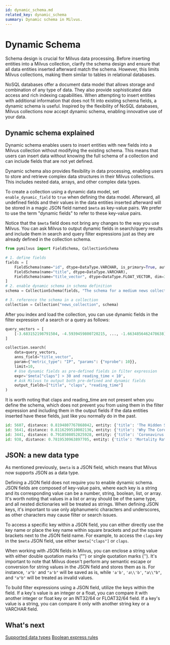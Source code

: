 ```yaml
---
id: dynamic_schema.md
related_key: dynamic_schema
summary: Dynamic schema in Milvus.
---
```


# Dynamic Schema

Schema design is crucial for Milvus data processing. Before inserting entities into a Milvus collection, clarify the schema design and ensure that all data entities inserted afterward match the schema. However, this limits Milvus collections, making them similar to tables in relational databases. 

NoSQL databases offer a document data model that allows storage and combination of any type of data. They also provide sophisticated data access and rich indexing capabilities. When attempting to insert entities with additional information that does not fit into existing schema fields, a dynamic schema is useful. Inspired by the flexibility of NoSQL databases, Milvus collections now accept dynamic schema, enabling innovative use of your data. 

## Dynamic schema explained

Dynamic schema enables users to insert entities with new fields into a Milvus collection without modifying the existing schema. This means that users can insert data without knowing the full schema of a collection and can include fields that are not yet defined.

Dynamic schema also provides flexibility in data processing, enabling users to store and retrieve complex data structures in their Milvus collections. This includes nested data, arrays, and other complex data types.

To create a collection using a dynamic data model, set `enable_dynamic_field` to `true` when defining the data model. Afterward, all undefined fields and their values in the data entities inserted afterward will be stored in a magic JSON field named `$meta` as key-value pairs. We prefer to use the term "dynamic fields" to refer to these key-value pairs.

Notice that the `$meta` field does not bring any changes to the way you use Milvus. You can ask Milvus to output dynamic fields in search/query results and include them in search and query filter expressions just as they are already defined in the collection schema. 

```python
from pymilvus import FieldSchema, CollectionSchema

# 1. define fields
fields = [
    FieldSchema(name="id", dtype=DataType.VARCHAR, is_primary=True, auto_id=True, max_length=100),
    FieldSchema(name="title", dtype=DataType.VARCHAR),
    FieldSchema(name="title_vector", dtype=DataType.FLOAT_VECTOR, dim=384)
]
# 2. enable dynamic schema in schema definition
schema = CollectionSchema(fields, "The schema for a medium news collection", enable_dynamic_field=True)

# 3. reference the schema in a collection
collection = Collection("news_collection", schema)
```

After you index and load the collection, you can use dynamic fields in the filter expression of a search or a query as follows:

```python
query_vectors = [
    [-3.683152198791504, -4.5939459800720215, ..., -1.6634856462478638]
]

collection.search(
    data=query_vectors,
    anns_field="title_vector",
    param={"metric_type": "IP", "params": {"nprobe": 10}},
    limit=10,
    # Use dynamic fields as pre-defined fields in filter expression
    expr='$meta["claps"] > 30 and reading_time < 10',  
    # Ask Milvus to output both pre-defined and dynamic fields
    output_fields=["title", "claps", "reading_time"] 
)
```

It is worth noting that claps and reading_time are not present when you define the schema, which does not prevent you from using them in the filter expression and including them in the output fields if the data entities inserted have these fields, just like you normally do in the past.

```python
id: 5607, distance: 0.8194807767868042, entity: {'title': 'The Hidden Side Effect of the Coronavirus', 'reading_time': 8, 'claps': 83}
id: 5641, distance: 0.8116299510002136, entity: {'title': 'Why The Coronavirus Mortality Rate is Misleading', 'reading_time': 9, 'claps': 2900}
id: 3441, distance: 0.7918508052825928, entity: {'title': 'Coronavirus shows what ethical Amazon could look like', 'reading_time': 4, 'claps': 51}
id: 938, distance: 0.7819530963897705, entity: {'title': 'Mortality Rate As an Indicator of an Epidemic Outbreak', 'reading_time': 6, 'claps': 65}
```

## JSON: a new data type

As mentioned previously, `$meta` is a JSON field, which means that Milvus now supports JSON as a data type. 

Defining a JSON field does not require you to enable dynamic schema. JSON fields are composed of key-value pairs, where each key is a string and its corresponding value can be a number, string, boolean, list, or array. It's worth noting that values in a list or array should be of the same type, and all nested dictionaries will be treated as strings. When defining JSON keys, it's important to use only alphanumeric characters and underscores, as other characters may cause filter or search issues.

To access a specific key within a JSON field, you can either directly use the key name or place the key name within square brackets and put the square brackets next to the JSON field name. For example, to access the `claps` key in the `$meta` JSON field, use either `$meta["claps"]` or `claps`.

When working with JSON fields in Milvus, you can enclose a string value with either double quotation marks ("") or single quotation marks (''). It's important to note that Milvus doesn't perform any semantic escape or conversion for string values in the JSON field and stores them as is. For instance, `'a"b'` and `"a'b"` will be saved as is, while `'a'b'`, `'a\\'b'`, `"a\\"b"`, and `"a"b"` will be treated as invalid values.

To build filter expressions using a JSON field, utilize the keys within the field. If a key's value is an integer or a float, you can compare it with another integer or float key or an INT32/64 or FLOAT32/64 field. If a key's value is a string, you can compare it only with another string key or a VARCHAR field.

## What's next

[Supported data types](schema.md#Supported-data-type)
[Boolean express rules](boolean.md)
